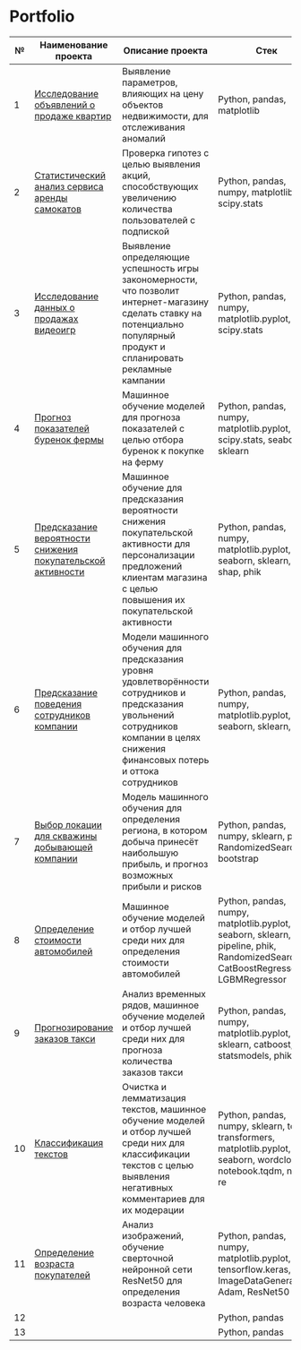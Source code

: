 # Portfolio
| № | Наименование проекта | Описание проекта | Стек |
| -------- | -------- | -------- | -------- |
| 1 | [Исследование объявлений о продаже квартир](https://github.com/SvetlanaaIvanova/Practicum_projects/tree/main/Project%201.%20Apartments) | Выявление параметров, влияющих на цену объектов недвижимости, для отслеживания аномалий | Python, pandas, matplotlib |
| 2 | [Статистический анализ сервиса аренды самокатов](https://github.com/SvetlanaaIvanova/Practicum_projects/tree/main/Project%202.%20Scooters) | Проверка гипотез с целью выявления акций, способствующих увеличению количества пользователей с подпиской| Python, pandas, numpy, matplotlib, scipy.stats |
| 3 | [Исследование данных о продажах видеоигр](https://github.com/SvetlanaaIvanova/Practicum_projects/tree/main/Project%203.%20Games) | Выявление определяющие успешность игры закономерности, что позволит интернет-магазину сделать ставку на потенциально популярный продукт и спланировать рекламные кампании| Python, pandas, numpy, matplotlib.pyplot, scipy.stats |
| 4 | [Прогноз показателей буренок фермы](https://github.com/SvetlanaaIvanova/Practicum_projects/tree/main/Project%204.%20Ferma) |Машинное обучение моделей для прогноза показателей с целью отбора буренок к покупке на ферму | Python, pandas, numpy, matplotlib.pyplot, scipy.stats, seaborn, sklearn |
| 5 | [Предсказание вероятности снижения покупательской активности](https://github.com/SvetlanaaIvanova/Practicum_projects/blob/main/Project%205.%20Sales/README.md)|Машинное обучение для предсказания вероятности снижения покупательской активности для персонализации предложений клиентам магазина с целью повышения их покупательской активности | Python, pandas, numpy, matplotlib.pyplot, seaborn, sklearn, shap, phik|
| 6 | [Предсказание поведения сотрудников компании](https://github.com/SvetlanaaIvanova/Practicum_projects/tree/main/Project%206.%20HR)|Модели машинного обучения для предсказания уровня удовлетворённости сотрудников и предсказания увольнений сотрудников компании в целях снижения финансовых потерь и оттока сотрудников| Python, pandas, numpy, matplotlib.pyplot, seaborn, sklearn, phik |
| 7 | [Выбор локации для скважины добывающей компании](https://github.com/SvetlanaaIvanova/Practicum_projects/tree/main/Project%207.%20Location) |Модель машинного обучения для определения региона, в котором добыча принесёт наибольшую прибыль, и прогноз возможных прибыли и рисков| Python, pandas, numpy, sklearn, phik, RandomizedSearchCV, bootstrap|
| 8 | [Определение стоимости автомобилей](https://github.com/SvetlanaaIvanova/Practicum_projects/tree/main/Project%208.%20Cars)| Машинное обучение моделей и отбор лучшей среди них для определения стоимости автомобилей| Python, pandas, numpy, matplotlib.pyplot, seaborn, sklearn, pipeline, phik, RandomizedSearchCV, CatBoostRegressor, LGBMRegressor|
| 9 | [Прогнозирование заказов такси](https://github.com/SvetlanaaIvanova/Practicum_projects/tree/main/Project%209.%20Taxi) | Анализ временных рядов, машинное обучение моделей и отбор лучшей среди них для прогноза количества заказов такси | Python, pandas, numpy, matplotlib.pyplot, sklearn, catboost, statsmodels, phik |
| 10 | [Классификация текстов](https://github.com/SvetlanaaIvanova/Practicum_projects/tree/main/Project%2010.%20Texts) | Очистка и лемматизация текстов, машинное обучение моделей и отбор лучшей среди них для классификации текстов с целью выявления негативных комментариев для их модерации | Python, pandas, numpy, sklearn, torch, transformers, matplotlib.pyplot, seaborn, wordcloud, notebook.tqdm, nltk, re|
| 11 | [Определение возраста покупателей](https://github.com/SvetlanaaIvanova/Practicum_projects/tree/main/Project%2011.%20Faces) | Анализ изображений, обучение сверточной нейронной сети ResNet50 для определения возраста человека | Python, pandas, numpy, matplotlib.pyplot, PIL, tensorflow.keras, ImageDataGenerator, Adam, ResNet50 |
| 12 |  || Python, pandas |
| 13 |  || Python, pandas |
